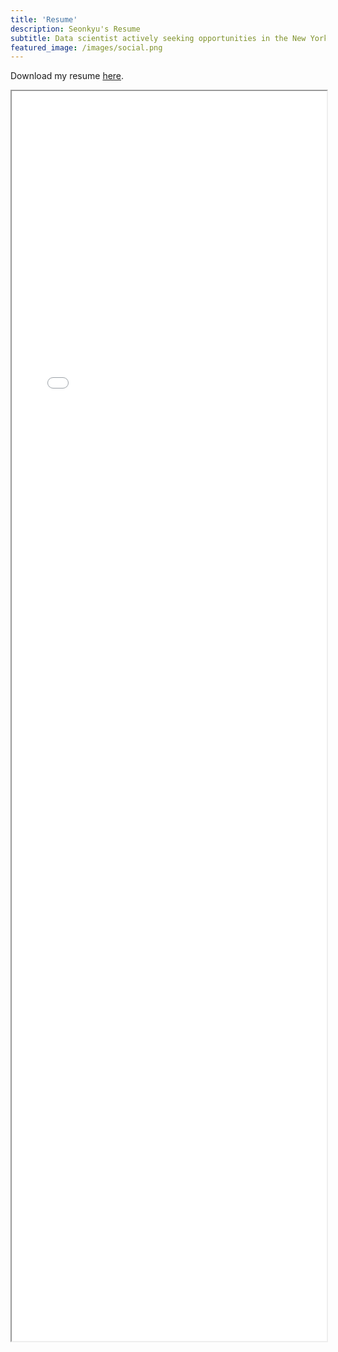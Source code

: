 ```yaml
---
title: 'Resume'
description: Seonkyu's Resume
subtitle: Data scientist actively seeking opportunities in the New York Metropolitan area.
featured_image: /images/social.png
---
```

Download my resume [here](https://drive.google.com/file/d/1dAdHje0J-gOTW8mLPXImWuNI50ePmfux/view?usp=drive_link).
<iframe width="100%" height="2000" src="/pdf/Resume.pdf">
